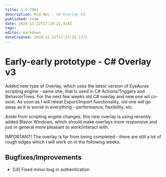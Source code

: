 ```yaml
---
title: 1.5.7802
description: Mid Nov - C# Overlay v3
published: true
date: 2024-11-22T17:29:21.424Z
tags: 
editor: markdown
dateCreated: 2024-11-22T17:27:19.177Z
---
```


# Early-early prototype - C# Overlay v3
Added new type of Overlay, which uses the latest version of EyeAuras scripting engine - same one, that is used in C# Actions/Triggers and BehaviorTrees. 
For the next few weeks old C# overlay and new one wil co-exist. As soon as I will releat Export/Import functionality, old one will go away as it is worse in everything - performance, flexibility, etc. 

Aside from scripting engine changes, this new overlay is using recently added Blazor Windows, which should make overlays more responsive and just in general more pleasant to work/interact with.

IMPORTANT! The overlay is far from being completed - there are still a lot of rough edges which I will work on in the following weeks.

## Bugfixes/Improvements
- [UI] Fixed minor bug in authentication